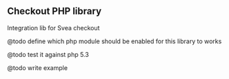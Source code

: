 ## Checkout PHP library

Integration lib for Svea checkout



@todo define which php module should be enabled for this library to works

@todo test it against php 5.3

@todo write example